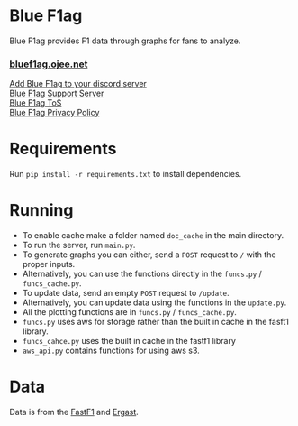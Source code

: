 # Blue F1ag

Blue F1ag provides F1 data through graphs for fans to analyze.

### [bluef1ag.ojee.net](https://bluef1ag.ojee.net)  
[Add Blue F1ag to your discord server](https://discord.com/oauth2/authorize?client_id=892359806898303036&permissions=534723947584&scope=bot)  
[Blue F1ag Support Server](https://discord.com/invite/uXY5Va4Jbb)  
[Blue F1ag ToS](https://bluef1ag.ojee.net/tos)  
[Blue F1ag Privacy Policy](https://bluef1ag.ojee.net/priv)  

# Requirements

Run `pip install -r requirements.txt` to install dependencies.

# Running

- To enable cache make a folder named `doc_cache` in the main directory.
- To run the server, run `main.py`.
- To generate graphs you can either, send a `POST` request to `/` with the proper inputs.
- Alternatively, you can use the functions directly in the `funcs.py` / `funcs_cache.py`.
- To update data, send an empty `POST` request to `/update`.
- Alternatively, you can update data using the functions in the `update.py`.
- All the plotting functions are in `funcs.py` / `funcs_cache.py`.
- `funcs.py` uses aws for storage rather than the built in cache in the fasft1 library.
- `funcs_cahce.py` uses the built in cache in the fastf1 library
- `aws_api.py` contains functions for using aws s3.

# Data

Data is from the [FastF1](https://github.com/theOehrly/Fast-F1) and [Ergast](https://ergast.com/mrd/).
